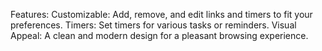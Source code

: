 Features:
Customizable: Add, remove, and edit links and timers to fit your preferences.
Timers: Set timers for various tasks or reminders.
Visual Appeal: A clean and modern design for a pleasant browsing experience.
